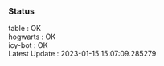 ### Status


table : OK  
hogwarts : OK  
icy-bot : OK  
Latest Update : 2023-01-15 15:07:09.285279

